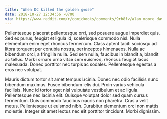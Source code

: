 ```yaml
---
title: "When DC killed the golden goose"
date: 2018-10-27 12:34:56 -0700
via: https://www.reddit.com/r/comicbooks/comments/9rb8fv/alan_moore_dave_gibbons_celebrate_the_release_of/
---
```


Pellentesque placerat pellentesque orci, sed posuere augue imperdiet quis. Sed ex purus, feugiat et ligula id, scelerisque commodo nisl. Nulla elementum enim eget rhoncus fermentum. Class aptent taciti sociosqu ad litora torquent per conubia nostra, per inceptos himenaeos. Nulla ac bibendum orci, a fringilla nulla. Sed sem nulla, faucibus in blandit a, blandit ac tellus. Morbi ornare urna vitae sem euismod, rhoncus feugiat lacus malesuada. Donec porttitor nec turpis ac sodales. Pellentesque egestas a eros nec volutpat.

Mauris dictum tortor sit amet tempus lacinia. Donec nec odio facilisis nunc bibendum maximus. Fusce bibendum felis dui. Proin varius vehicula facilisis. Nunc id tortor eget nisl vulputate vestibulum et ac ligula. Pellentesque nec lacinia elit. Quisque volutpat dolor sed quam cursus fermentum. Duis commodo faucibus mauris non pharetra. Cras a velit metus. Pellentesque ut euismod nibh. Curabitur elementum orci non mattis molestie. Integer sit amet lectus nec elit porttitor tincidunt. Morbi dignissim.
